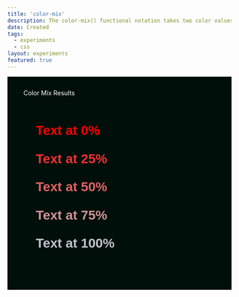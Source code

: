 ```yaml
---
title: 'color-mix'
description: The color-mix() functional notation takes two color values and returns the result of mixing them in a given colorspace by a given amount.
date: Created
tags:
  - experiments
  - css
layout: experiments
featured: true
---
```



<style>

  @supports (background: color-mix(in srgb, red 50%, blue)) {
    .supports-block {
      display: block;
    }
  }

  .supports-block {
    display: none;
  }

  .color-mix-block {
    max-width: 80ch;
    padding-block: 1.5rem;
    padding-inline: 1rem;
    border: 4px solid #010f0a;
    background-color: #010f0a;
    color: #ffffff;
  }

  .color-mix-block span {
    padding: 1rem;
  }

  .color-mix-list {
    list-style: none;
    padding-block: 1.85rem;
    margin: 0;
  }

  .color-mix-list li {
    margin-block-end: 0.5rem;
  }

  .color-mix {
    color: color-mix(in srgb, #bfc3ca var(--percentage, 100%), red);
    font-size: 1.85rem;
    font-weight: 700;
    font-family: 'Erode', sans-serif;
    padding-inline-start: 1.25rem;
  }

  .percentage-0 {
    --percentage: 0%;
  }

  .percentage-25 {
    --percentage: 25%;
  }

  .percentage-50 {
    --percentage: 50%;
  }

  .percentage-75 {
    --percentage: 75%;
  }

  .percentage-100 {
    --percentage: 100%;
  }

</style>

<div class="fyi-block fyi-block--warning fl-p-l bg-red/[0.25] font-medium fl-text-step-1 font-heading fl-my-l rounded-br-[80px] lg:w-[calc(100%+10em)] supports-block">
  <span class="fl-text-step-2 heading">This setting needs to be enabled</span>
	<p>so enable it</p>
</div>

<div class="color-mix-block">
  <span class="heading h3">Color Mix Results</span>
  <ol class="color-mix-list">
    <li>
      <p class="color-mix percentage-0">Text at 0%</p>
    </li>
    <li>
      <p class="color-mix percentage-25">Text at 25%</p>
    </li>
    <li>
      <p class="color-mix percentage-50">Text at 50%</p>
    </li>
    <li>
      <p class="color-mix percentage-75">Text at 75%</p>
    </li>
    <li>
      <p class="color-mix percentage-100">Text at 100%</p>
    </li>
  </ol>
</div>